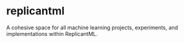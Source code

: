 # replicantml
A cohesive space for all machine learning projects, experiments, and implementations within ReplicantML.
